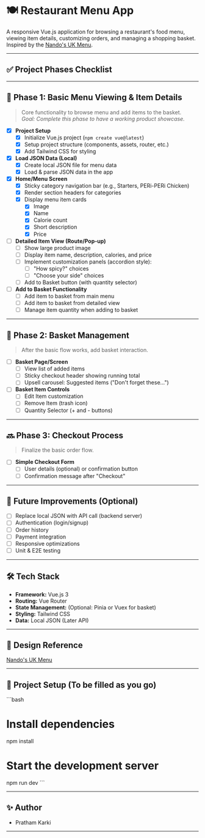 
# 🍽️ Restaurant Menu App

A responsive Vue.js application for browsing a restaurant's food menu, viewing item details, customizing orders, and managing a shopping basket. Inspired by the [Nando's UK Menu](https://www.nandos.co.uk/food/menu/).

---

## ✅ Project Phases Checklist

---

## 📌 Phase 1: Basic Menu Viewing & Item Details

> Core functionality to browse menu and add items to the basket.  
> _Goal: Complete this phase to have a working product showcase._

- [X] **Project Setup**
  - [X] Initialize Vue.js project (`npm create vue@latest`)
  - [X] Setup project structure (components, assets, router, etc.)
  - [X] Add Tailwind CSS for styling

- [X] **Load JSON Data (Local)**
  - [X] Create local JSON file for menu data
  - [X] Load & parse JSON data in the app

- [X] **Home/Menu Screen**
  - [X] Sticky category navigation bar (e.g., Starters, PERi-PERi Chicken)
  - [X] Render section headers for categories
  - [X] Display menu item cards
    - [X] Image
    - [X] Name
    - [X] Calorie count
    - [X] Short description
    - [X] Price

- [ ] **Detailed Item View (Route/Pop-up)**
  - [ ] Show large product image
  - [ ] Display item name, description, calories, and price
  - [ ] Implement customization panels (accordion style):
    - [ ] "How spicy?" choices
    - [ ] "Choose your side" choices
  - [ ] Add to Basket button (with quantity selector)

- [ ] **Add to Basket Functionality**
  - [ ] Add item to basket from main menu
  - [ ] Add item to basket from detailed view
  - [ ] Manage item quantity when adding to basket

---

## 🚀 Phase 2: Basket Management

> After the basic flow works, add basket interaction.

- [ ] **Basket Page/Screen**
  - [ ] View list of added items
  - [ ] Sticky checkout header showing running total
  - [ ] Upsell carousel: Suggested items ("Don't forget these...")

- [ ] **Basket Item Controls**
  - [ ] Edit Item customization
  - [ ] Remove Item (trash icon)
  - [ ] Quantity Selector (+ and - buttons)

---

## 🔜 Phase 3: Checkout Process

> Finalize the basic order flow.

- [ ] **Simple Checkout Form**
  - [ ] User details (optional) or confirmation button
  - [ ] Confirmation message after "Checkout"

---

## 🔧 Future Improvements (Optional)

- [ ] Replace local JSON with API call (backend server)
- [ ] Authentication (login/signup)
- [ ] Order history
- [ ] Payment integration
- [ ] Responsive optimizations
- [ ] Unit & E2E testing

---

## 🛠️ Tech Stack

- **Framework:** Vue.js 3
- **Routing:** Vue Router
- **State Management:** (Optional: Pinia or Vuex for basket)
- **Styling:** Tailwind CSS
- **Data:** Local JSON (Later API)

---

## 🔗 Design Reference

[Nando's UK Menu](https://www.nandos.co.uk/food/menu/)

---

## 📂 Project Setup (To be filled as you go)

\`\`\`bash
# Install dependencies
npm install

# Start the development server
npm run dev
\`\`\`

---

## ✨ Author

- Pratham Karki

---
